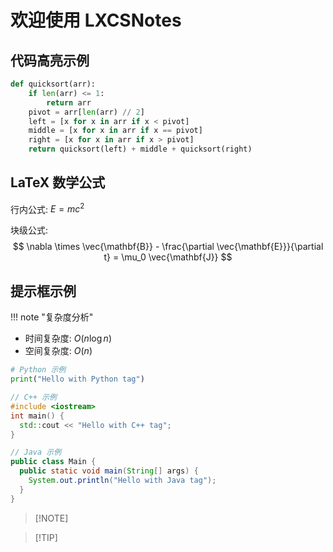 # 欢迎使用 LXCSNotes

## 代码高亮示例
```python
def quicksort(arr):
    if len(arr) <= 1:
        return arr
    pivot = arr[len(arr) // 2]
    left = [x for x in arr if x < pivot]
    middle = [x for x in arr if x == pivot]
    right = [x for x in arr if x > pivot]
    return quicksort(left) + middle + quicksort(right)
```

## LaTeX 数学公式
行内公式: $E = mc^2$

块级公式:
$$
\nabla \times \vec{\mathbf{B}} - \frac{\partial \vec{\mathbf{E}}}{\partial t} = \mu_0 \vec{\mathbf{J}}
$$

## 提示框示例

!!! note "复杂度分析"

*   时间复杂度: $O(n \log n)$
*   空间复杂度: $O(n)$

```python
# Python 示例
print("Hello with Python tag")
```

```cpp
// C++ 示例
#include <iostream>
int main() {
  std::cout << "Hello with C++ tag";
}
```

```java
// Java 示例
public class Main {
  public static void main(String[] args) {
    System.out.println("Hello with Java tag");
  }
}
```

>   [!NOTE]
>
>   

>   [!TIP]
>
>   

